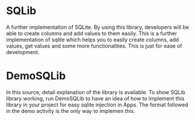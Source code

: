 # SQLib
A further implementation of SQLite.
By using this library, developers will be able to create columns and add values to them easily. This is a further implementation of sqlite which helps you to easily create columns, add values, get values and some more functionalities. This is just for ease of development.

# DemoSQLib
In this source, detail explanation of the library is available. To show SQLib library working, run DemoSQLib to have an idea of how to implement this library in your project for easy sqlite injection in Apps. The format followed in the demo activity is the only way to implemen this.
